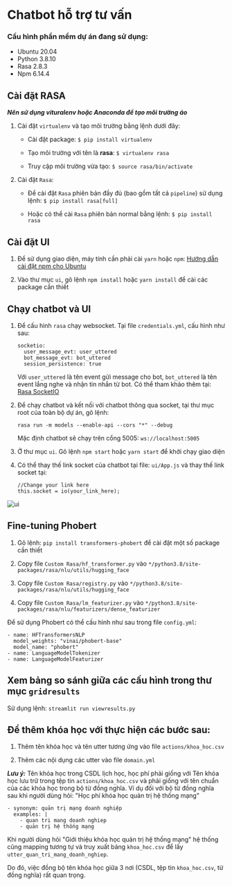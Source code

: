 # Chatbot hỗ trợ tư vấn
### Cấu hình phần mềm dự án đang sử dụng:

* Ubuntu 20.04
* Python 3.8.10
* Rasa 2.8.3
* Npm 6.14.4
## Cài đặt RASA
***Nên sử dụng vituralenv hoặc Anaconda để tạo môi trường ảo***

1. Cài đặt ``virtualenv`` và tạo môi trường bằng lệnh dưới đây:

	* Cài đặt package: `$ pip install virtualenv`

	* Tạo môi trường với tên là **rasa**: `$ virtualenv rasa`

	* Truy cập môi trường vừa tạo: `$ source rasa/bin/activate`
	
2. Cài đặt `Rasa`: 

	* Để cài đặt `Rasa` phiên bản đầy đủ (bao gồm tất cả `pipeline`) sử dụng lệnh: `$ pip install rasa[full]`

	* Hoặc có thể cài `Rasa` phiên bản normal bằng lệnh: `$ pip install rasa`

## Cài đặt UI
1. Để sử dụng giao diện, máy tính cần phải cài `yarn` hoặc `npm`: [Hướng dẫn cài đặt npm cho Ubuntu](https://stackjava.com/nodejs/huong-dan-cai-dat-cau-hinh-nodejs-npm-tren-ubuntu.html)

2. Vào thư mục `ui`, gõ lệnh `npm install` hoặc `yarn install` để cài các package cần thiết 
## Chạy chatbot và UI
1. Để cấu hình `rasa` chạy websocket. Tại file `credentials.yml`, cấu hình như sau:

	```
	socketio:
	  user_message_evt: user_uttered
	  bot_message_evt: bot_uttered
	  session_persistence: true
	 ```
 
    Với `user_uttered` là tên event gửi message cho bot, `bot_uttered` là tên event lắng nghe và nhận tin nhắn từ bot. Có thể tham khảo thêm tại: [Rasa SocketIO](https://rasa.com/docs/rasa/connectors/your-own-website/#websocket-channel)
 
2. Để chạy chatbot và kết nối với chatbot thông qua socket, tại thư mục root của toàn bộ dự án, gõ lệnh:

	`rasa run -m models --enable-api --cors "*" --debug`

    Mặc định chatbot sẽ chạy trên cổng 5005: `ws://localhost:5005`

3. Ở thư mục `ui`. Gõ lệnh `npm start` hoặc `yarn start` để khởi chạy giao diện

4. Có thể thay thế link socket của chatbot tại file: `ui/App.js` và thay thế link socket tại:

    ```
    //Change your link here
    this.socket = io(your_link_here);
    ```

![ui](https://user-images.githubusercontent.com/32445265/130891468-5af89c94-c9ef-4297-9dd4-6ffbdf5b09b7.png)


## Fine-tuning Phobert

1. Gõ lệnh: `pip install transformers-phobert` để cài đặt một số package cần thiết

2. Copy file `Custom Rasa/hf_transformer.py` vào `*/python3.8/site-packages/rasa/nlu/utils/hugging_face` 

3. Copy file `Custom Rasa/registry.py` vào `*/python3.8/site-packages/rasa/nlu/utils/hugging_face`

4. Copy file `Custom Rasa/lm_featurizer.py` vào `*/python3.8/site-packages/rasa/nlu/featurizers/dense_featurizer`

Để sử dụng Phobert có thể cấu hình như sau trong file `config.yml`:

```
- name: HFTransformersNLP
  model_weights: "vinai/phobert-base"
  model_name: "phobert"
- name: LanguageModelTokenizer
- name: LanguageModelFeaturizer
```

## Xem bảng so sánh giữa các cấu hình trong thư mục `gridresults`

Sử dụng lệnh: `streamlit run viewresults.py`

## Để thêm khóa học với thực hiện các bước sau:

1. Thêm tên khóa học và tên utter tương ứng vào file `actions/khoa_hoc.csv`

2. Thêm các nội dụng các utter vào file `domain.yml`

***Lưu ý:*** Tên khóa học trong CSDL lịch học, học phí phải giống với Tên khóa học lưu trữ trong tệp tin `actions/khoa_hoc.csv` và phải giống với tên chuẩn của các khóa học trong bộ từ đồng nghĩa. Ví dụ đối với bộ từ đồng nghĩa sau khi người dùng hỏi: "Học phí khóa học quản trị hệ thống mạng"

```
- synonym: quản trị mạng doanh nghiệp
  examples: |
    - quan tri mang doanh nghiep
    - quản trị hệ thống mạng
```

Khi người dùng hỏi "Giới thiệu khóa học quản trị hệ thống mạng" hệ thống cũng mapping tương tự và truy xuất bảng `khoa_hoc.csv` để lấy `utter_quan_tri_mang_doanh_nghiep`.

Do đó, việc đồng bộ tên khóa học giữa 3 nơi (CSDL, tệp tin `khoa_hoc.csv`, từ đồng nghĩa) rất quan trọng. 
